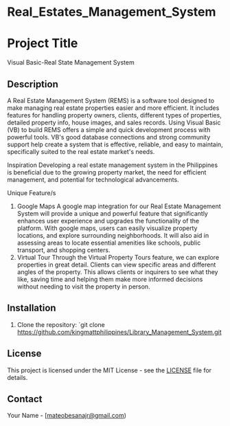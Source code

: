 # Real_Estates_Management_System

# Project Title
Visual Basic-Real State Management System



## Description
A Real Estate Management System (REMS) is a software tool designed to make managing real
estate properties easier and more efficient. It includes features for handling property owners,
clients, different types of properties, detailed property info, house images, and sales records.
Using Visual Basic (VB) to build REMS offers a simple and quick development process with
powerful tools. VB's good database connections and strong community support help create a
system that is effective, reliable, and easy to maintain, specifically suited to the real estate
market's needs.

Inspiration
Developing a real estate management system in the Philippines is beneficial due to the growing
property market, the need for efficient management, and potential for technological
advancements.

Unique Feature/s
1. Google Maps
A google map integration for our Real Estate Management System will provide a unique and
powerful feature that significantly enhances user experience and upgrades the functionality of the
platform. With google maps, users can easily visualize property locations, and explore surrounding
neighborhoods. It will also aid in assessing areas to locate essential amenities like schools, public
transport, and shopping centers.
2. Virtual Tour
Through the Virtual Property Tours feature, we can explore properties in great detail.
Clients can view specific areas and different angles of the property. This allows clients or
inquirers to see what they like, saving time and helping them make more informed
decisions without needing to visit the property in person.



## Installation
1. Clone the repository: `git clone https://github.com/kingmattphilippines/Library_Management_System.git



## License
This project is licensed under the MIT License - see the [LICENSE](LICENSE) file for details.



## Contact
Your Name - [mateobesanajr@gmail.com)


